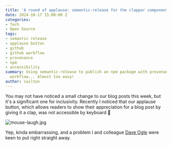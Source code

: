 ```yaml
---
title: 'A round of applause: semantic-release for the clapper component'
date: 2024-10-17 15:00:00 Z
categories:
- Tech
- Open Source
tags:
- semantic release
- applause button
- github
- github workflow
- provenance
- npm
- accessibility
summary: Using semantic-release to publish an npm package with provenance, via a GitHub
  workflow... Almost too easy!
author: cwilton
---
```


You may not have noticed a small change to our blog posts this week, but it's a significant one for inclusivity. Recently I noticed that our applause button, which allows readers to show their appreciation for a blog post by giving it a clap, was not accessible by keyboard 🫣 

![mouse-laugh.jpg](/uploads/mouse-laugh.jpg)

Yep, kinda embarrassing, and a problem I and colleague [Dave Ogle](https://blog.scottlogic.com/dogle/) were keen to put right straight away.